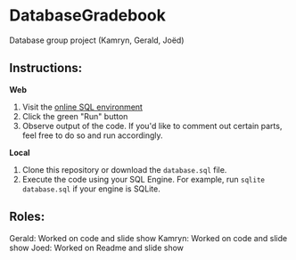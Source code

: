 # DatabaseGradebook
Database group project (Kamryn, Gerald, Joëd)

## Instructions:
**Web**  
1. Visit the [online SQL environment](https://repl.it/@aunyks/database-project)
2. Click the green "Run" button
3. Observe output of the code. If you'd like to comment out certain parts, feel free to do so and run accordingly.  

**Local**
1. Clone this repository or download the `database.sql` file.
2. Execute the code using your SQL Engine. For example, run `sqlite database.sql` if your engine is SQLite.  


## Roles:
Gerald: Worked on code and slide show
Kamryn: Worked on code and slide show
Joed: Worked on Readme and slide show

